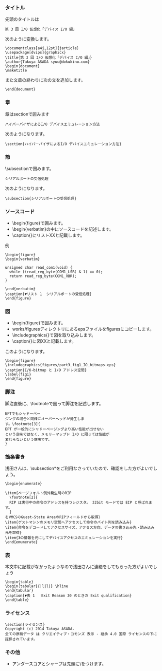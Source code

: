 ### タイトル

先頭のタイトルは

    第 3 回 I/O 仮想化「デバイス I/O 編」

次のように変換します。

    \documentclass[a4j,12pt]{jarticle}
    \usepackage[dvips]{graphicx}
    \title{第 3 回 I/O 仮想化「デバイス I/O 編」}
    \author{Takuya ASADA syuu@dokukino.com}
    \begin{document}
    \maketitle

また文章の終わりに次の文を追加します。

    \end{document}


### 章

章はsectionで囲みます

    ハイパーバイザによるI/O デバイスエミュレーション方法

次のようになります。

    \section{ハイパーバイザによるI/O デバイスエミュレーション方法}


### 節

\subsectionで囲みます。

    シリアルポートの受信処理

次のようになります。

    \subsection{シリアルポートの受信処理}


### ソースコード

* \begin{figure}で囲みます。
* \begin{verbatim}の中にソースコードを記述します。
* \caption{}にリストXXと記載します。

例

    \begin{figure}
    \begin{verbatim}
    
    unsigned char read_com1(void) {
      while ((read_reg_byte(COM1_LSR) & 1) == 0);
      return read_reg_byte(COM1_RBR);
    }
    
    \end{verbatim}
    \caption{▼リスト 1  シリアルポートの受信処理}
    \end{figure}

### 図

* \begin{figure}で囲みます。
* works/figuresディレクトリにあるepsファイルをfiguresにコピーします。
* \includegraphics{}で図を取り込みします。
* \caption{}に図XXと記載します。

このようになります。

    \begin{figure}
    \includegraphics{figures/part3_fig1_IO_bitmaps.eps}
    \caption{I/O-bitmap と I/O アドレス空間}
    \label{fig1}
    \end{figure}


### 脚注

脚注直後に、\footnoteで囲って脚注を記述します。



    EPTでもシャドーペー
    ジングの場合と同様にオーバーヘッドが発生しま
    す。\footnote[3]{
    EPT が一般的にシャドーページングより高い性能が出せない
    という意味ではなく、メモリーマップド I/O に限っては性能が
    変わらないという意味です。
    }
    
### 箇条書き

浅田さんは、\subsection*をご利用なさっていたので、確認をした方がよいでしょう。


    \begin{enumerate}
    
    \item{ページフォルト例外発生時のRIP
      \footnote[2]{
      RIP は実行中の命令のアドレスを持つレジスタ。 32bit モードでは EIP と呼ばれます。
      }
    をVMCSのGuest-State AreaのRIPフィールドから取得}
    \item{ゲストマシンのメモリ空間へアクセスして命令のバイト列を読み込み}
    \item{命令をデコードしてアクセスサイズ、アクセス方向、データの書き込み先・読み込み元を取得}
    \item{3の情報を元にしてデバイスアクセスのエミュレーションを実行}
    \end{enumerate}


### 表

本文中に記載がなかったようなので浅田さんに連絡をしてもらった方がよいでしょう


    \begin{table}
    \begin{tabular}{|l|l|} \hline
    \end{tabular}
    \caption{▼表 1   Exit Reason 30 のときの Exit qualification}
    \end{table}
    
### ライセンス

    \section{ライセンス}
    Copyright (c) 2014 Takuya ASADA.
    全ての原稿データ は クリエイティブ・コモンズ 表示 - 継承 4.0 国際 ライセンスの下に提供されています。
    
### その他

* アンダースコアとシャープは先頭に\\をつけます。

